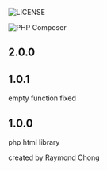 ![LICENSE](https://img.shields.io/github/license/mathsgod/p-query)

![PHP Composer](https://github.com/mathsgod/p-query/workflows/PHP%20Composer/badge.svg)

## 2.0.0


## 1.0.1
empty function fixed

## 1.0.0
php html library

created by Raymond Chong
